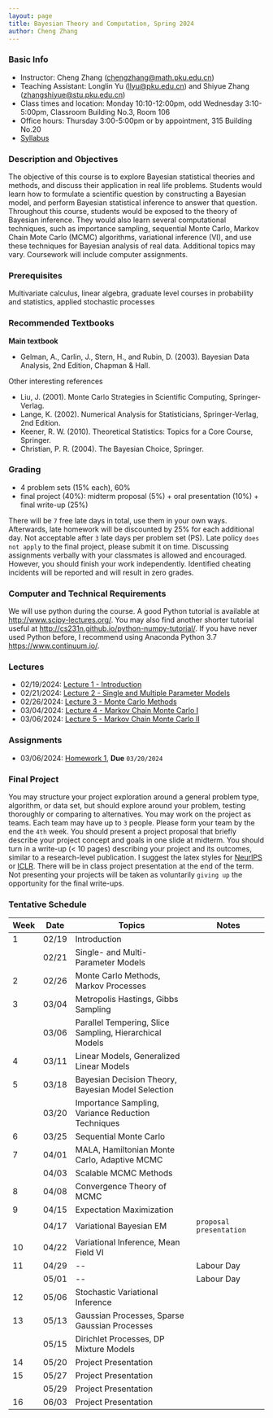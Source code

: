 ```yaml
---
layout: page
title: Bayesian Theory and Computation, Spring 2024
author: Cheng Zhang
---
```


### Basic Info
- Instructor: Cheng Zhang (<chengzhang@math.pku.edu.cn>)
- Teaching Assistant: Longlin Yu (<llyu@pku.edu.cn>) and Shiyue Zhang (<zhangshiyue@stu.pku.edu.cn>)
- Class times and location: Monday 10:10-12:00pm, odd Wednesday 3:10-5:00pm, Classroom Building No.3, Room 106 
- Office hours: Thursday 3:00-5:00pm or by appointment, 315 Building No.20
- [Syllabus]({{sites.baseurl}}/courses/Syllabus-btc-s24.pdf)
  
### Description and Objectives
The objective of this course is to explore Bayesian statistical theories and methods, and discuss their application in real life problems. Students would learn how to formulate a scientific question by constructing a Bayesian model, and perform Bayesian statistical inference to answer that question. Throughout this course, students would be exposed to the theory of Bayesian inference. They would also learn several computational techniques, such as importance sampling, sequential Monte Carlo, Markov Chain Mote Carlo (MCMC) algorithms, variational inference (VI), and use these techniques for Bayesian analysis of real data. Additional topics may vary. Coursework will include computer assignments.

### Prerequisites
Multivariate calculus, linear algebra, graduate level courses in probability and statistics, applied stochastic processes

### Recommended Textbooks
**Main textbook**

- Gelman, A., Carlin, J., Stern, H., and Rubin, D. (2003). Bayesian Data Analysis, 2nd Edition, Chapman & Hall.

Other interesting references

- Liu, J. (2001). Monte Carlo Strategies in Scientific Computing, Springer-Verlag.
- Lange, K. (2002). Numerical Analysis for Statisticians, Springer-Verlag, 2nd Edition.
- Keener, R. W. (2010). Theoretical Statistics: Topics for a Core Course, Springer.
- Christian, P. R. (2004). The Bayesian Choice, Springer.

### Grading
- 4 problem sets (15% each), 60%
- final project (40%): midterm proposal (5%) + oral presentation (10%) + final write-up (25%)

There will be `7` free late days in total, use them in your own ways. Afterwards, late homework will be discounted by 25% for each additional day. Not acceptable after `3` late days per problem set (PS). Late policy `does not apply` to the final project, please submit it on time. Discussing assignments verbally with your classmates is allowed and encouraged. However, you should finish your work independently. Identified cheating incidents will be reported and will result in zero grades.

### Computer and Technical Requirements

We will use python during the course. A good Python tutorial is available at <http://www.scipy-lectures.org/>. You may also find another shorter tutorial useful at <http://cs231n.github.io/python-numpy-tutorial/>. If you have never used Python before, I recommend using Anaconda Python 3.7 <https://www.continuum.io/>.

### Lectures
- 02/19/2024: [Lecture 1 - Introduction]({{sites.baseurl}}/static/slides/btc_spring24/lec01.pdf)  
- 02/21/2024: [Lecture 2 - Single and Multiple Parameter Models]({{sites.baseurl}}/static/slides/btc_spring24/lec02.pdf)  
- 02/26/2024: [Lecture 3 - Monte Carlo Methods]({{sites.baseurl}}/static/slides/btc_spring24/lec03.pdf)  
- 03/04/2024: [Lecture 4 - Markov Chain Monte Carlo I]({{sites.baseurl}}/static/slides/btc_spring24/lec04.pdf)  
- 03/06/2024: [Lecture 5 - Markov Chain Monte Carlo II]({{sites.baseurl}}/static/slides/btc_spring24/lec05.pdf)



### Assignments
- 03/06/2024: [Homework 1]({{sites.baseurl}}/static/slides/btc_spring24/hw01.pdf), **Due** `03/20/2024`



### Final Project
You may structure your project exploration around a general problem type, algorithm, or data set, but should explore around your problem, testing thoroughly or comparing to alternatives. You may work on the project as teams. Each team may have up to `3` people. Please form your team by the end the `4th` week. You should present a project proposal that briefly describe your project concept and goals in one slide at midterm. You should turn in a write-up (< 10 pages) describing your project and its outcomes, similar to a research-level publication. I suggest the latex styles for [NeurIPS](https://nips.cc/Conferences/2019/PaperInformation/StyleFiles) or [ICLR](https://iclr.cc/Conferences/2019/CallForPapers). There will be in class project presentation at the end of the term. Not presenting your projects will be taken as voluntarily `giving up` the opportunity for the final write-ups.



### Tentative Schedule

| Week  | Date | Topics       |    Notes   |
| ----- |------| -----        |   -----    |
| 1     |02/19 | Introduction |            |
|       |02/21 | Single- and Multi- Parameter Models|   |
| 2     |02/26 | Monte Carlo Methods, Markov Processes|      |
| 3     |03/04 | Metropolis Hastings, Gibbs Sampling|  
|       |03/06 | Parallel Tempering, Slice Sampling, Hierarchical Models|    |
| 4     |03/11 | Linear Models, Generalized Linear Models |    |
| 5     |03/18 | Bayesian Decision Theory, Bayesian Model Selection |     |
|       |03/20 | Importance Sampling, Variance Reduction Techniques|       |
| 6     |03/25 | Sequential Monte Carlo|     |
| 7     |04/01 | MALA, Hamiltonian Monte Carlo, Adaptive MCMC|       |
|       |04/03 | Scalable MCMC Methods |         |
| 8     |04/08 | Convergence Theory of MCMC |         |
| 9     |04/15 | Expectation Maximization |           |
|       |04/17 | Variational Bayesian EM |   `proposal presentation`   |
| 10    |04/22 | Variational Inference, Mean Field VI |                |
| 11    |04/29 | --          | Labour Day |
|       |05/01 | --          | Labour Day |
| 12    |05/06 | Stochastic Variational Inference |         |
| 13    |05/13 | Gaussian Processes, Sparse Gaussian Processes |       |
|       |05/15 | Dirichlet Processes, DP Mixture Models |      |
| 14    |05/20 | Project Presentation |              |
| 15    |05/27 | Project Presentation |    |
|       |05/29 | Project Presentation |   |
| 16    |06/03 | Project Presentation |    |